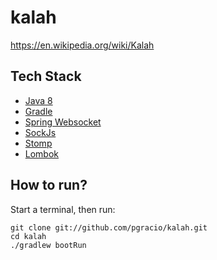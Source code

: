 kalah
==============
https://en.wikipedia.org/wiki/Kalah

Tech Stack
--------------
* [Java 8](http://www.oracle.com/technetwork/java/javase/overview/java8-2100321.html)
* [Gradle](http://gradle.org/)
* [Spring Websocket ](https://spring.io/guides/gs/messaging-stomp-websocket/)
* [SockJs](https://github.com/sockjs/sockjs-client)
* [Stomp](http://stomp.github.io/)
* [Lombok](http://jnb.ociweb.com/jnb/jnbJan2010.html)


How to run?
--------------

Start a terminal, then run:

```
git clone git://github.com/pgracio/kalah.git
cd kalah
./gradlew bootRun
```
